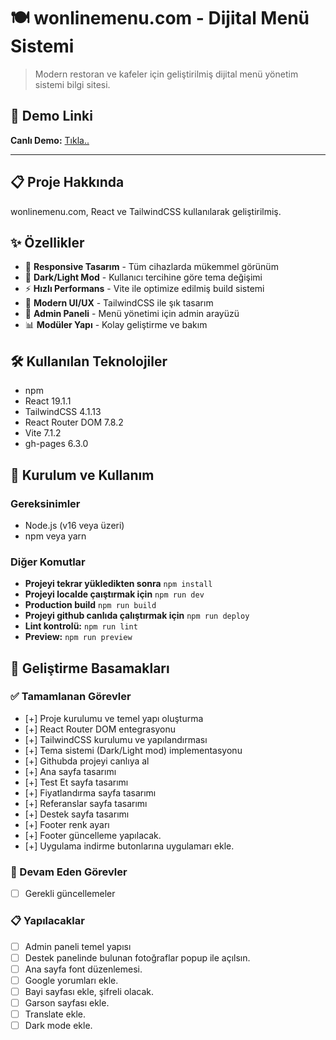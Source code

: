 # 🍽️ wonlinemenu.com - Dijital Menü Sistemi

> Modern restoran ve kafeler için geliştirilmiş dijital menü yönetim sistemi bilgi sitesi.

## 🚀 Demo Linki

**Canlı Demo:** [Tıkla..](https://melihcandemir.github.io/wonlinemenu.com/)

---

## 📋 Proje Hakkında

wonlinemenu.com, React ve TailwindCSS kullanılarak geliştirilmiş.

## ✨ Özellikler

- 📱 **Responsive Tasarım** - Tüm cihazlarda mükemmel görünüm
- 🌙 **Dark/Light Mod** - Kullanıcı tercihine göre tema değişimi
- ⚡ **Hızlı Performans** - Vite ile optimize edilmiş build sistemi
- 🎨 **Modern UI/UX** - TailwindCSS ile şık tasarım
- 🔧 **Admin Paneli** - Menü yönetimi için admin arayüzü
- 📊 **Modüler Yapı** - Kolay geliştirme ve bakım

## 🛠️ Kullanılan Teknolojiler

- npm
- React 19.1.1
- TailwindCSS 4.1.13
- React Router DOM 7.8.2
- Vite 7.1.2
- gh-pages 6.3.0

## 🚀 Kurulum ve Kullanım

### Gereksinimler

- Node.js (v16 veya üzeri)
- npm veya yarn

### Diğer Komutlar

- **Projeyi tekrar yükledikten sonra** `npm install`
- **Projeyi localde çaıştırmak için** `npm run dev`
- **Production build** `npm run build`
- **Projeyi github canlıda çalıştırmak için** `npm run deploy`
- **Lint kontrolü:** `npm run lint`
- **Preview:** `npm run preview`

## 📝 Geliştirme Basamakları

### ✅ Tamamlanan Görevler

- [+] Proje kurulumu ve temel yapı oluşturma
- [+] React Router DOM entegrasyonu
- [+] TailwindCSS kurulumu ve yapılandırması
- [+] Tema sistemi (Dark/Light mod) implementasyonu
- [+] Githubda projeyi canlıya al
- [+] Ana sayfa tasarımı
- [+] Test Et sayfa tasarımı
- [+] Fiyatlandırma sayfa tasarımı
- [+] Referanslar sayfa tasarımı
- [+] Destek sayfa tasarımı
- [+] Footer renk ayarı
- [+] Footer güncelleme yapılacak.
- [+] Uygulama indirme butonlarına uygulamarı ekle.

### 🔄 Devam Eden Görevler

- [ ] Gerekli güncellemeler

### 📋 Yapılacaklar

- [ ] Admin paneli temel yapısı
- [ ] Destek panelinde bulunan fotoğraflar popup ile açılsın.
- [ ] Ana sayfa font düzenlemesi.
- [ ] Google yorumları ekle.
- [ ] Bayi sayfası ekle, şifreli olacak.
- [ ] Garson sayfası ekle.
- [ ] Translate ekle.
- [ ] Dark mode ekle.
